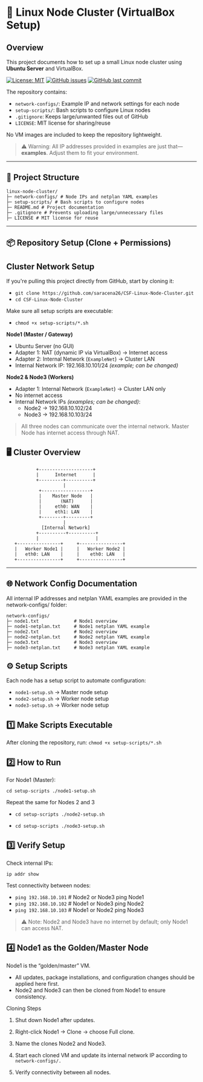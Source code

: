 # 🧩 Linux Node Cluster (VirtualBox Setup)

## Overview
This project documents how to set up a small Linux node cluster using **Ubuntu Server** and VirtualBox.  

[![License: MIT](https://img.shields.io/badge/License-MIT-yellow.svg)](LICENSE)
[![GitHub issues](https://img.shields.io/github/issues/saracena26/CSF-Linux-Node-Cluster)](https://github.com/saracena26/CSF-Linux-Node-Cluster/issues)
[![GitHub last commit](https://img.shields.io/github/last-commit/saracena26/CSF-Linux-Node-Cluster)](https://github.com/saracena26/CSF-Linux-Node-Cluster/commits/main)

The repository contains:

- `network-configs/`: Example IP and network settings for each node  
- `setup-scripts/`: Bash scripts to configure Linux nodes  
- `.gitignore`: Keeps large/unwanted files out of GitHub  
- `LICENSE`: MIT license for sharing/reuse  

No VM images are included to keep the repository lightweight.  

> ⚠️ Warning: All IP addresses provided in examples are just that—**examples**. Adjust them to fit your environment.

---

## 🧱 Project Structure
```
linux-node-cluster/
├─ network-configs/ # Node IPs and netplan YAML examples
├─ setup-scripts/ # Bash scripts to configure nodes
├─ README.md # Project documentation
├─ .gitignore # Prevents uploading large/unnecessary files
├─ LICENSE # MIT license for reuse
```
---
## 📦 Repository Setup (Clone + Permissions)

## Cluster Network Setup

If you're pulling this project directly from GitHub, start by cloning it:

- `git clone https://github.com/saracena26/CSF-Linux-Node-Cluster.git`
- `cd CSF-Linux-Node-Cluster`

Make sure all setup scripts are executable:

- `chmod +x setup-scripts/*.sh`

**Node1 (Master / Gateway)**  
- Ubuntu Server (no GUI)  
- Adapter 1: NAT (dynamic IP via VirtualBox) → Internet access  
- Adapter 2: Internal Network (`ExampleNet`) → Cluster LAN  
- Internal Network IP: 192.168.10.101/24 *(example; can be changed)*  

**Node2 & Node3 (Workers)**  
- Adapter 1: Internal Network (`ExampleNet`) → Cluster LAN only  
- No internet access  
- Internal Network IPs *(examples; can be changed)*:  
  - Node2 → 192.168.10.102/24  
  - Node3 → 192.168.10.103/24  

> All three nodes can communicate over the internal network. Master Node has internet access through NAT.

## 🖥️ Cluster Overview
```
           +--------------------+
           |      Internet      |
           +---------+----------+
                     |
            +------------------+
            |    Master Node   |
            |       (NAT)      |
            |     eth0: WAN    |
            |     eth1: LAN    |
            +--------+---------+
                     |
             [Internal Network]
           +----------+----------+
           |                     |
   +----------------+     +----------------+
   |   Worker Node1 |     |   Worker Node2 |
   |   eth0: LAN    |     |    eth0: LAN   |
   +----------------+     +----------------+
```

---

## 🌐 Network Config Documentation

All internal IP addresses and netplan YAML examples are provided in the network-configs/ folder:
```
network-configs/
├─ node1.txt             # Node1 overview
├─ node1-netplan.txt     # Node1 netplan YAML example
├─ node2.txt             # Node2 overview
├─ node2-netplan.txt     # Node2 netplan YAML example
├─ node3.txt             # Node3 overview
├─ node3-netplan.txt     # Node3 netplan YAML example
```

## ⚙️ Setup Scripts

Each node has a setup script to automate configuration:

- `node1-setup.sh` → Master node setup  
- `node2-setup.sh` → Worker node setup  
- `node3-setup.sh` → Worker node setup  

## 1️⃣ Make Scripts Executable

After cloning the repository, run:
`chmod +x setup-scripts/*.sh`

## 2️⃣ How to Run

For Node1 (Master): 

`cd setup-scripts
./node1-setup.sh`

Repeat the same for Nodes 2 and 3

- `cd setup-scripts
./node2-setup.sh`

- `cd setup-scripts
./node3-setup.sh`

## 3️⃣ Verify Setup

Check internal IPs:

`ip addr show`

Test connectivity between nodes:
- `ping 192.168.10.101`  # Node2 or Node3 ping Node1
- `ping 192.168.10.102`  # Node1 or Node3 ping Node2
- `ping 192.168.10.103`  # Node1 or Node2 ping Node3
> ⚠️ Note: Node2 and Node3 have no internet by default; only Node1 can access NAT.

## 4️⃣ Node1 as the Golden/Master Node

Node1 is the “golden/master” VM.

* All updates, package installations, and configuration changes should be applied here first.
* Node2 and Node3 can then be cloned from Node1 to ensure consistency.

Cloning Steps

1. Shut down Node1 after updates.

2. Right-click Node1 → Clone → choose Full clone.
   
3. Name the clones Node2 and Node3.

4. Start each cloned VM and update its internal network IP according to `network-configs/.`

5. Verify connectivity between all nodes.
